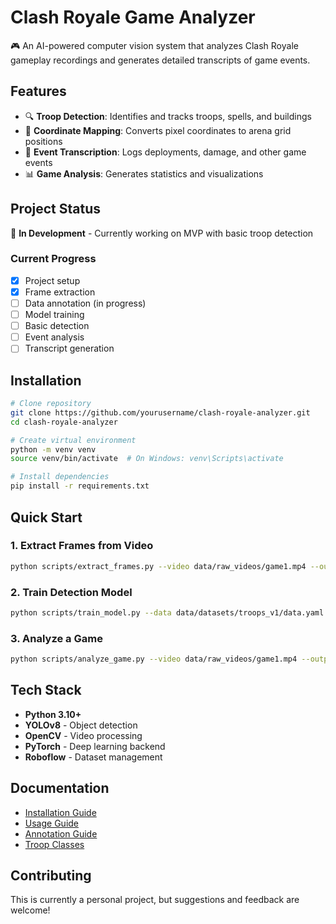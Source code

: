 # Clash Royale Game Analyzer

🎮 An AI-powered computer vision system that analyzes Clash Royale gameplay recordings and generates detailed transcripts of game events.

## Features

- 🔍 **Troop Detection**: Identifies and tracks troops, spells, and buildings
- 📍 **Coordinate Mapping**: Converts pixel coordinates to arena grid positions
- 📝 **Event Transcription**: Logs deployments, damage, and other game events
- 📊 **Game Analysis**: Generates statistics and visualizations

## Project Status

🚧 **In Development** - Currently working on MVP with basic troop detection

### Current Progress

- [x] Project setup
- [x] Frame extraction
- [ ] Data annotation (in progress)
- [ ] Model training
- [ ] Basic detection
- [ ] Event analysis
- [ ] Transcript generation

## Installation

```bash
# Clone repository
git clone https://github.com/yourusername/clash-royale-analyzer.git
cd clash-royale-analyzer

# Create virtual environment
python -m venv venv
source venv/bin/activate  # On Windows: venv\Scripts\activate

# Install dependencies
pip install -r requirements.txt
```

## Quick Start

### 1. Extract Frames from Video

```bash
python scripts/extract_frames.py --video data/raw_videos/game1.mp4 --output data/frames/game1
```

### 2. Train Detection Model

```bash
python scripts/train_model.py --data data/datasets/troops_v1/data.yaml --epochs 100
```

### 3. Analyze a Game

```bash
python scripts/analyze_game.py --video data/raw_videos/game1.mp4 --output outputs/transcripts/game1.txt
```

## Tech Stack

- **Python 3.10+**
- **YOLOv8** - Object detection
- **OpenCV** - Video processing
- **PyTorch** - Deep learning backend
- **Roboflow** - Dataset management

## Documentation

- [Installation Guide](docs/installation.md)
- [Usage Guide](docs/usage.md)
- [Annotation Guide](docs/annotation_guide.md)
- [Troop Classes](docs/troop_classes.md)

## Contributing

This is currently a personal project, but suggestions and feedback are welcome!
